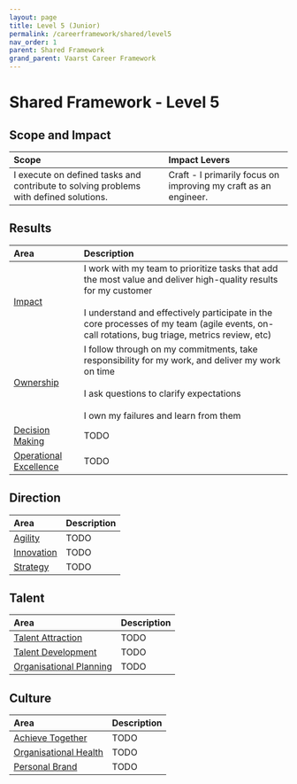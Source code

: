 ```yaml
---
layout: page
title: Level 5 (Junior)
permalink: /careerframework/shared/level5
nav_order: 1
parent: Shared Framework
grand_parent: Vaarst Career Framework
---
```


# Shared Framework - Level 5

## Scope and Impact

| Scope        | Impact Levers     |
|:-------------|:------------------|
| I execute on defined tasks and contribute to solving problems with defined solutions.| Craft - I primarily focus on improving my craft as an engineer.|

## Results

|Area          | Description       |
|:-------------|:------------------|
| [Impact](/careerframework/shared#impact) |I work with my team to prioritize tasks that add the most value and deliver high-quality results for my customer<br><br>I understand and effectively participate in the core processes of my team (agile events, on-call rotations, bug triage, metrics review, etc)|
| [Ownership](/careerframework/shared#ownership) |I follow through on my commitments, take responsibility for my work, and deliver my work on time<br><br>I ask questions to clarify expectations<br><br>I own my failures and learn from them|
| [Decision Making](/careerframework/shared#decision-making) | TODO |
| [Operational Excellence](/careerframework/shared#operational-excellence) | TODO |

## Direction

|Area          | Description       |
|:-------------|:------------------|
| [Agility](/careerframework/shared#agility) | TODO |
| [Innovation](/careerframework/shared#innovation) | TODO |
| [Strategy](/careerframework/shared#strategy) | TODO |

## Talent

|Area          | Description       |
|:-------------|:------------------|
| [Talent Attraction](/careerframework/shared#talent-attraction) | TODO |
| [Talent Development](/careerframework/shared#talent-development) | TODO |
| [Organisational Planning](/careerframework/shared#organisational-planning) | TODO |

## Culture 

|Area          | Description       |
|:-------------|:------------------|
| [Achieve Together](/careerframework/shared#achieve-together) | TODO |
| [Organisational Health](/careerframework/shared#organisational-health) | TODO |
| [Personal Brand](/careerframework/shared#personal-brand) | TODO |